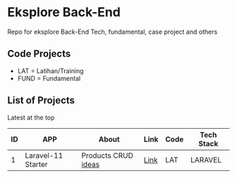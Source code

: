 # Eksplore Back-End
Repo for eksplore Back-End Tech, fundamental, case project and others 

## Code Projects

- LAT = Latihan/Training
- FUND = Fundamental

## List of Projects

Latest at the top

| ID | APP                                  | About  | Link  | Code  |  Tech Stack  |
| -- | ------------------------------------ |------| ------ | ------ |  ------ | 
| 1  | Laravel-11 Starter           | Products CRUD [ideas](https://santrikoding.com/tutorial-laravel-11-2-cara-install-dan-menjalankan-laravel-11) | [Link]() | LAT | LARAVEL |


